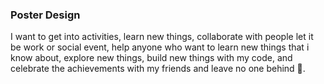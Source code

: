### Poster Design

I want to get into activities, learn new things, collaborate with people let it be work or social event, help anyone who want to learn new things that i know about, explore new things, build new things with my code, and celebrate the achievements with my friends and leave no one behind 🙏.
